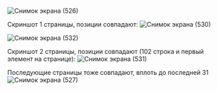 ![Снимок экрана (526)](https://github.com/Forestjaba/Dynamic_parser/assets/125629240/369696df-4748-4b57-b6bb-f6afc5d763d1)

Скриншот 1 страницы, позиции совпадают:
![Снимок экрана (530)](https://github.com/Forestjaba/Dynamic_parser/assets/125629240/3890de25-94d8-491e-b43e-072f19b7ff31)

![Снимок экрана (532)](https://github.com/Forestjaba/Dynamic_parser/assets/125629240/81f60d92-a1d8-4b6c-808c-ef6e91470b37)

Скриншот 2 страницы, позиции совпадают (102 строка и первый элемент на странице):
![Снимок экрана (531)](https://github.com/Forestjaba/Dynamic_parser/assets/125629240/9260f4e1-48ca-4bf0-8f1f-91a8a73c7ed5)

Последующие страницы тоже совпадают, вплоть до последней 31
![Снимок экрана (527)](https://github.com/Forestjaba/Dynamic_parser/assets/125629240/66afe962-d580-4d58-a181-4eba54ef4823)
